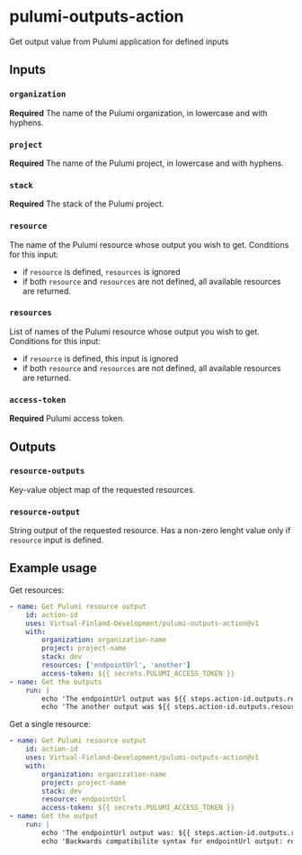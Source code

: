 # pulumi-outputs-action

Get output value from Pulumi application for defined inputs

## Inputs

### `organization`

**Required** The name of the Pulumi organization, in lowercase and with hyphens.

### `project`

**Required** The name of the Pulumi project, in lowercase and with hyphens.

### `stack`

**Required** The stack of the Pulumi project.

### `resource`

The name of the Pulumi resource whose output you wish to get. Conditions for this input:

- if `resource` is defined, `resources` is ignored
- if both `resource` and `resources` are not defined, all available resources are returned.

### `resources`

List of names of the Pulumi resource whose output you wish to get. Conditions for this input:

- if `resource` is defined, this input is ignored
- if both `resource` and `resources` are not defined, all available resources are returned.

### `access-token`

**Required** Pulumi access token.

## Outputs

### `resource-outputs`

Key-value object map of the requested resources.

### `resource-output`

String output of the requested resource. Has a non-zero lenght value only if `resource` input is defined.

## Example usage

Get resources:

```yaml
- name: Get Pulumi resource output
    id: action-id
    uses: Virtual-Finland-Development/pulumi-outputs-action@v1
    with:
        organization: organization-name
        project: project-name
        stack: dev
        resources: ['endpointUrl', 'another']
        access-token: ${{ secrets.PULUMI_ACCESS_TOKEN }}
- name: Get the outputs
    run: |
        echo 'The endpointUrl output was ${{ steps.action-id.outputs.resource-outputs.endpointUrl }}'
        echo 'The another output was ${{ steps.action-id.outputs.resource-outputs.another }}'
```

Get a single resource:

```yaml
- name: Get Pulumi resource output
    id: action-id
    uses: Virtual-Finland-Development/pulumi-outputs-action@v1
    with:
        organization: organization-name
        project: project-name
        stack: dev
        resource: endpointUrl
        access-token: ${{ secrets.PULUMI_ACCESS_TOKEN }}
- name: Get the output
    run: |
        echo 'The endpointUrl output was: ${{ steps.action-id.outputs.resource-outputs.endpointUrl }}'
        echo 'Backwards compatibilite syntax for endpointUrl output: resource-output=${{ steps.action-id.outputs.resource-output }}'
```
